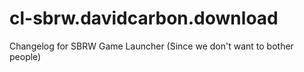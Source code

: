 # cl-sbrw.davidcarbon.download
Changelog for SBRW Game Launcher (Since we don't want to bother people)
